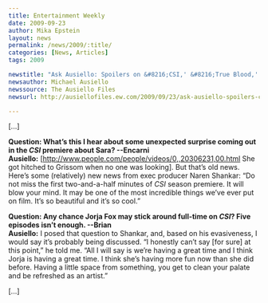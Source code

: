 ```yaml
---
title: Entertainment Weekly  
date: 2009-09-23
author: Mika Epstein
layout: news
permalink: /news/2009/:title/
categories: [News, Articles]
tags: 2009

newstitle: "Ask Ausiello: Spoilers on &#8216;CSI,' &#8216;True Blood,' &#8216;The Office,' &#8216;Smallville,' and more  "
newsauthor: Michael Ausiello  
newssource: The Ausiello Files
newsurl: http://ausiellofiles.ew.com/2009/09/23/ask-ausiello-spoilers-csi-true-blood-smallville-more/  

---
```


[...]

**Question: What’s this I hear about some unexpected surprise coming out in the *CSI* premiere about Sara? --Encarni  
Ausiello:** [http://www.people.com/people/videos/0,,20306231,00.html She got hitched to Grissom when no one was looking]. But that’s old news. Here’s some (relatively) new news from exec producer Naren Shankar: “Do not miss the first two-and-a-half minutes of *CSI* season premiere. It will blow your mind. It may be one of the most incredible things we’ve ever put on film. It’s so beautiful and it’s so cool.”

**Question: Any chance Jorja Fox may stick around full-time on *CSI*? Five episodes isn’t enough. --Brian  
Ausiello:** I posed that question to Shankar, and, based on his evasiveness, I would say it’s probably being discussed. “I honestly can’t say [for sure] at this point,” he told me. “All I will say is we’re having a great time and I think Jorja is having a great time. I think she’s having more fun now than she did before. Having a little space from something, you get to clean your palate and be refreshed as an artist.”

[...]  
